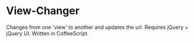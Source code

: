 View-Changer
============

Changes from one 'view' to another and updates the url. Requires jQuery + jQuery UI. Written in CoffeeScript.
